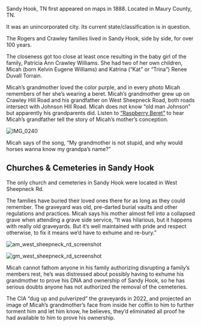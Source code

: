 Sandy Hook, TN first appeared on maps in 1888. Located in Maury County, TN. 

It was an unincorporated city. Its current state/classification is in question. 

The Rogers and Crawley families lived in Sandy Hook, side by side, for over 100 years. 

The closeness got too close at least once resulting in the baby girl of the family, Patricia Ann Crawley Williams. She had two of her own children, Micah (born Kelvin Eugene Williams) and Katrina (“Kat” or “Trina”) Renee Duvall Torrain. 

Micah’s grandmother loved the color purple, and in every photo Micah remembers of her she’s wearing a beret. Micah’s grandmother grew up on Crawley Hill Road and his grandfather on West Sheepneck Road, both roads intersect with Johnson Hill Road. Micah does not know “old man Johnson” but apparently his grandparents did. Listen to [“Raspberry Beret”](https://music.youtube.com/watch?v=Y_YvUhaOIUk&si=wNQASEnNdU9Oinbf) to hear Micah’s grandfather tell the story of Micah’s mother’s conception. 

![IMG_0240](https://github.com/mission23/mission23/assets/140252803/8a25d2d4-03a8-4b2c-a2e5-2aca92519fc0)

Micah says of the song, “My grandmother is not stupid, and why would horses wanna know my grandpa’s name?” 

## Churches & Cemeteries in Sandy Hook

The only church and cemeteries in Sandy Hook were located in West Sheepneck Rd. 

The families have buried their loved ones there for as long as they could remember. The graveyard was old, pre-darted burial vaults and other regulations and practices. Micah says his mother almost fell into a collapsed grave when attending a grave side service, “It was hilarious, but it happens with really old graveyards. But it’s well maintained with pride and respect otherwise, to fix it means we’d have to exhume and re-bury.” 

![am_west_sheepneck_rd_screenshot](https://github.com/Mission23/Mission23/assets/140252803/401e8d9b-94e7-423a-a850-fba22ad07628)

![gm_west_sheepneck_rd_screenshot](https://github.com/Mission23/Mission23/assets/140252803/b2860b6f-b1d4-44fb-9674-1f9a7ee99365)

Micah cannot fathom anyone in his family authorizing disrupting a family’s members rest, he’s was distressed about possibly having to exhume his grandmother to prove his DNA and ownership of Sandy Hook, so he has serious doubts anyone has not authorized the removal of the cemeteries. 

The CIA “dug up and pulverized” the graveyards in 2022, and projected an image of Micah’s grandmother’s face from inside her coffin to him to further torment him and let him know, he believes, they’d eliminated all proof he had available to him to prove his ownership. 


